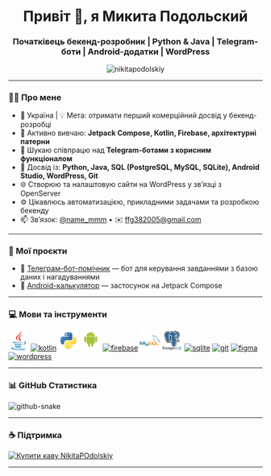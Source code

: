<h1 align="center">Привіт 👋, я Микита Подольский</h1>
<h3 align="center">Початківець бекенд-розробник | Python & Java | Telegram-боти | Android-додатки | WordPress</h3>

<p align="center">
  <img src="https://komarev.com/ghpvc/?username=nikitapodolskiy&label=Profile%20views&color=0e75b6&style=flat-square" alt="nikitapodolskiy" />
</p>

---

### 🧑‍💻 Про мене

- 📍 Україна | 💡 Мета: отримати перший комерційний досвід у бекенд-розробці
- 🌱 Активно вивчаю: **Jetpack Compose, Kotlin, Firebase, архітектурні патерни**
- 🤝 Шукаю співпрацю над **Telegram-ботами з корисним функціоналом**
- 📌 Досвід із: **Python, Java, SQL (PostgreSQL, MySQL, SQLite), Android Studio, WordPress, Git**
- 🌐 Створюю та налаштовую сайти на WordPress у зв’язці з OpenServer
- ⚙️ Цікавлюсь автоматизацією, прикладними задачами та розробкою бекенду
- 📫 Зв’язок: [@name_mmm](https://t.me/name_mmm) • ✉️ ffg382005@gmail.com

---

### 📁 Мої проєкти

- 🤖 [Телеграм-бот-помічник](https://github.com/nikitapodolskiy/telegram-task-bot) — бот для керування завданнями з базою даних і нагадуваннями
- 📱 [Android-калькулятор](https://github.com/nikitapodolskiy/android-calculator) — застосунок на Jetpack Compose


---

### 💻 Мови та інструменти

<p align="left">
  <a href="https://www.java.com"><img src="https://raw.githubusercontent.com/devicons/devicon/master/icons/java/java-original.svg" alt="java" width="40" height="40"/></a>
  <a href="https://kotlinlang.org"><img src="https://www.vectorlogo.zone/logos/kotlinlang/kotlinlang-icon.svg" alt="kotlin" width="40" height="40"/></a>
  <a href="https://www.python.org"><img src="https://raw.githubusercontent.com/devicons/devicon/master/icons/python/python-original.svg" alt="python" width="40" height="40"/></a>
  <a href="https://developer.android.com"><img src="https://raw.githubusercontent.com/devicons/devicon/master/icons/android/android-original-wordmark.svg" alt="android" width="40" height="40"/></a>
  <a href="https://firebase.google.com/"><img src="https://www.vectorlogo.zone/logos/firebase/firebase-icon.svg" alt="firebase" width="40" height="40"/></a>
  <a href="https://www.mysql.com/"><img src="https://raw.githubusercontent.com/devicons/devicon/master/icons/mysql/mysql-original-wordmark.svg" alt="mysql" width="40" height="40"/></a>
  <a href="https://www.postgresql.org"><img src="https://raw.githubusercontent.com/devicons/devicon/master/icons/postgresql/postgresql-original-wordmark.svg" alt="postgresql" width="40" height="40"/></a>
  <a href="https://www.sqlite.org/"><img src="https://www.vectorlogo.zone/logos/sqlite/sqlite-icon.svg" alt="sqlite" width="40" height="40"/></a>
  <a href="https://git-scm.com/"><img src="https://www.vectorlogo.zone/logos/git-scm/git-scm-icon.svg" alt="git" width="40" height="40"/></a>
  <a href="https://www.figma.com/"><img src="https://www.vectorlogo.zone/logos/figma/figma-icon.svg" alt="figma" width="40" height="40"/></a>
  <a href="https://wordpress.org/"><img src="https://upload.wikimedia.org/wikipedia/commons/9/98/WordPress_blue_logo.svg" alt="wordpress" width="40" height="40"/></a>
</p>

---

### 📊 GitHub Статистика

<picture>
  <source media="(prefers-color-scheme: dark)" srcset="https://raw.githubusercontent.com/tobiasmeyhoefer/tobiasmeyhoefer/output/github-snake-dark.svg" />
  <source media="(prefers-color-scheme: light)" srcset="https://raw.githubusercontent.com/tobiasmeyhoefer/tobiasmeyhoefer/output/github-snake.svg" />
  <img alt="github-snake" src="https://raw.githubusercontent.com/tobiasmeyhoefer/tobiasmeyhoefer/output/github-snake.svg" />
</picture>

---

### ☕ Підтримка

<p>
  <a href="https://ko-fi.com/NikitaPOdolskiy">
    <img src="https://cdn.ko-fi.com/cdn/kofi3.png?v=3" height="50" width="210" alt="Купити каву NikitaPOdolskiy" />
  </a>
</p>

---


